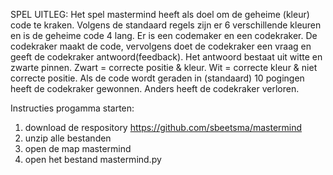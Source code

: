 SPEL UITLEG:
Het spel mastermind heeft als doel om de geheime (kleur) code te kraken.
    Volgens de standaard regels zijn er 6 verschillende kleuren en is de geheime code 4 lang.
    Er is een codemaker en een codekraker.
    De codekraker maakt de code, vervolgens doet de codekraker een vraag en geeft de codekraker antwoord(feedback).
    Het antwoord bestaat uit witte en zwarte pinnen. Zwart = correcte positie & kleur. Wit = correcte kleur & niet correcte positie.
    Als de code wordt geraden in (standaard) 10 pogingen heeft de codekraker gewonnen.
    Anders heeft de codekraker verloren.
    
Instructies progamma starten:
1. download de respository https://github.com/sbeetsma/mastermind
2. unzip alle bestanden
3. open de map mastermind
4. open het bestand mastermind.py
